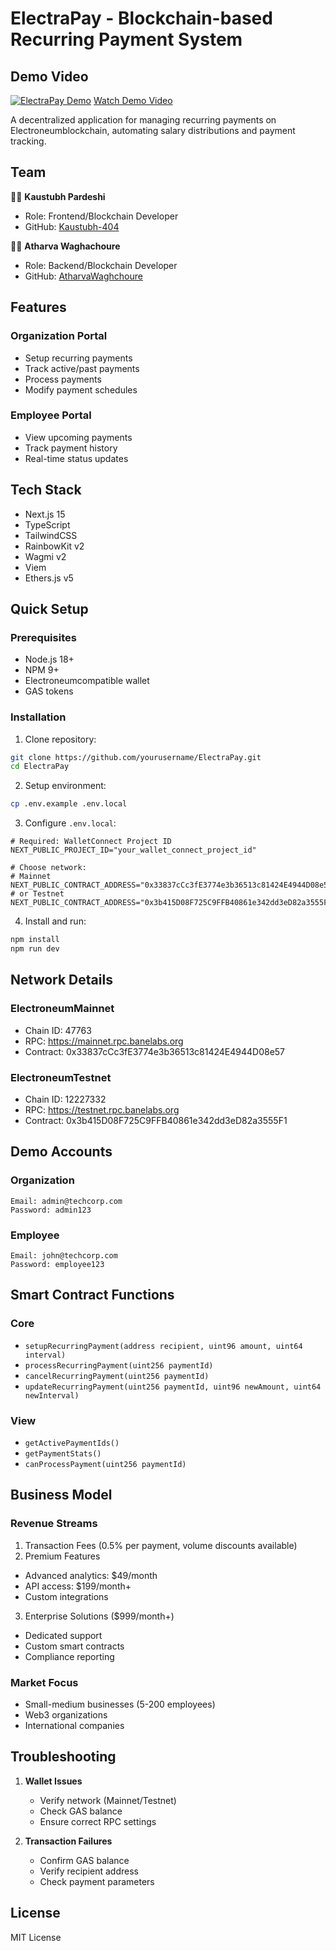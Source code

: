 # ElectraPay - Blockchain-based Recurring Payment System

## Demo Video
[![ElectraPay Demo](https://img.youtube.com/vi/mhJvtpuE5VI/0.jpg)](https://www.youtube.com/watch?v=mhJvtpuE5VI)
[Watch Demo Video](https://www.youtube.com/watch?v=mhJvtpuE5VI)

A decentralized application for managing recurring payments on Electroneumblockchain, automating salary distributions and payment tracking.

## Team
👨‍💻 **Kaustubh Pardeshi**
- Role: Frontend/Blockchain Developer
- GitHub: [Kaustubh-404](https://github.com/Kaustubh-404)

👨‍💻 **Atharva Waghachoure**
- Role: Backend/Blockchain Developer
- GitHub: [AtharvaWaghchoure](https://github.com/AtharvaWaghchoure)

## Features

### Organization Portal
- Setup recurring payments
- Track active/past payments
- Process payments
- Modify payment schedules

### Employee Portal
- View upcoming payments
- Track payment history
- Real-time status updates

## Tech Stack
- Next.js 15
- TypeScript
- TailwindCSS
- RainbowKit v2
- Wagmi v2
- Viem
- Ethers.js v5

## Quick Setup

### Prerequisites
- Node.js 18+
- NPM 9+
- Electroneumcompatible wallet
- GAS tokens

### Installation

1. Clone repository:
```bash
git clone https://github.com/yourusername/ElectraPay.git
cd ElectraPay
```

2. Setup environment:
```bash
cp .env.example .env.local
```

3. Configure `.env.local`:
```env
# Required: WalletConnect Project ID
NEXT_PUBLIC_PROJECT_ID="your_wallet_connect_project_id"

# Choose network:
# Mainnet
NEXT_PUBLIC_CONTRACT_ADDRESS="0x33837cCc3fE3774e3b36513c81424E4944D08e57"
# or Testnet
NEXT_PUBLIC_CONTRACT_ADDRESS="0x3b415D08F725C9FFB40861e342dd3eD82a3555F1"
```

4. Install and run:
```bash
npm install
npm run dev
```

## Network Details

### ElectroneumMainnet
- Chain ID: 47763
- RPC: https://mainnet.rpc.banelabs.org
- Contract: 0x33837cCc3fE3774e3b36513c81424E4944D08e57

### ElectroneumTestnet
- Chain ID: 12227332
- RPC: https://testnet.rpc.banelabs.org
- Contract: 0x3b415D08F725C9FFB40861e342dd3eD82a3555F1

## Demo Accounts

### Organization
```
Email: admin@techcorp.com
Password: admin123
```

### Employee
```
Email: john@techcorp.com
Password: employee123
```

## Smart Contract Functions

### Core
- `setupRecurringPayment(address recipient, uint96 amount, uint64 interval)`
- `processRecurringPayment(uint256 paymentId)`
- `cancelRecurringPayment(uint256 paymentId)`
- `updateRecurringPayment(uint256 paymentId, uint96 newAmount, uint64 newInterval)`

### View
- `getActivePaymentIds()`
- `getPaymentStats()`
- `canProcessPayment(uint256 paymentId)`

## Business Model

### Revenue Streams

1. Transaction Fees (0.5% per payment, volume discounts available)
2. Premium Features
  * Advanced analytics: $49/month
  * API access: $199/month+
  * Custom integrations
3. Enterprise Solutions ($999/month+)
  * Dedicated support
  * Custom smart contracts
  * Compliance reporting

### Market Focus
* Small-medium businesses (5-200 employees)
* Web3 organizations  
* International companies


## Troubleshooting

1. **Wallet Issues**
   - Verify network (Mainnet/Testnet)
   - Check GAS balance
   - Ensure correct RPC settings

2. **Transaction Failures**
   - Confirm GAS balance
   - Verify recipient address
   - Check payment parameters

## License
MIT License
